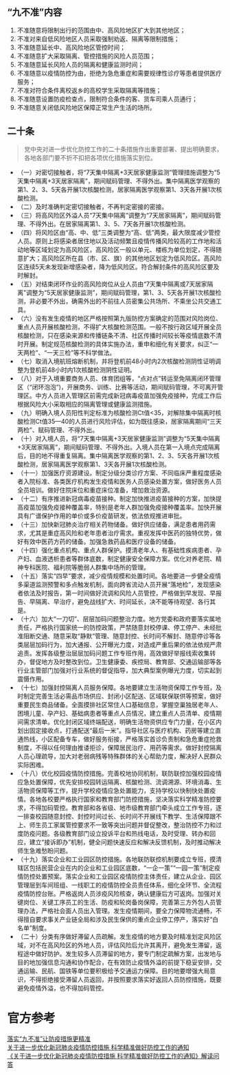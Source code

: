 ## “九不准”内容
1. 不准随意将限制出行的范围由中、高风险地区扩大到其他地区；
2. 不准对来自低风险地区人员采取强制劝返、隔离等限制措施；
3. 不准随意延长中、高风险地区管控时间；
4. 不准随意扩大采取隔离、管控措施的风险人员范围；
5. 不准随意延长风险人员的隔离和健康监测时间；
6. 不准随意以疫情防控为由，拒绝为急危重症和需要规律性诊疗等患者提供医疗服务；
7. 不准对符合条件离校返乡的高校学生采取隔离等措施；
8. 不准随意设置防疫检查点，限制符合条件的客、货车司乘人员通行；
9. 不准随意关闭低风险地区保障正常生产生活的场所。

## 二十条
>党中央对进一步优化防控工作的二十条措施作出重要部署、提出明确要求，各地各部门要不折不扣把各项优化措施落实到位。
- （一）对密切接触者，将“7天集中隔离+3天居家健康监测”管理措施调整为“5天集中隔离+3天居家隔离”，期间赋码管理、不得外出。集中隔离医学观察的第1、2、3、5天各开展1次核酸检测，居家隔离医学观察第1、3天各开展1次核酸检测。
- （二）及时准确判定密切接触者，不再判定密接的密接。
- （三）将高风险区外溢人员“7天集中隔离”调整为“7天居家隔离”，期间赋码管理、不得外出。在居家隔离第1、3、5、7天各开展1次核酸检测。
- （四）将风险区由“高、中、低”三类调整为“高、低”两类，最大限度减少管控人员。原则上将感染者居住地以及活动频繁且疫情传播风险较高的工作地和活动地等区域划定为高风险区，高风险区一般以单元、楼栋为单位划定，不得随意扩大；高风险区所在县（市、区、旗）的其他地区划定为低风险区。高风险区连续5天未发现新增感染者，降为低风险区。符合解封条件的高风险区要及时解封。
- （五）对结束闭环作业的高风险岗位从业人员由“7天集中隔离或7天居家隔离”调整为“5天居家健康监测”，期间赋码管理，第1、3、5天各开展1次核酸检测，非必要不外出，确需外出的不前往人员密集公共场所、不乘坐公共交通工具。
- （六）没有发生疫情的地区严格按照第九版防控方案确定的范围对风险岗位、重点人员开展核酸检测，不得扩大核酸检测范围。一般不按行政区域开展全员核酸检测，只在感染来源和传播链条不清、社区传播时间较长等疫情底数不清时开展。制定规范核酸检测的具体实施办法，重申和细化有关要求，纠正“一天两检”、“一天三检”等不科学做法。
- （七）取消入境航班熔断机制，并将登机前48小时内2次核酸检测阴性证明调整为登机前48小时内1次核酸检测阴性证明。
- （八）对于入境重要商务人员、体育团组等，“点对点”转运至免隔离闭环管理区（“闭环泡泡”)，开展商务、训练、比赛等活动，期间赋码管理，不可离开管理区。中方人员进入管理区前需完成新冠病毒疫苗加强免疫接种，完成工作后根据风险大小采取相应的隔离管理或健康监测措施。
- （九）明确入境人员阳性判定标准为核酸检测Ct值<35，对解除集中隔离时核酸检测Ct值35—40的人员进行风险评估，如为既往感染，居家隔离期间“三天两检”、赋码管理、不得外出。
- （十）对入境人员，将“7天集中隔离+3天居家健康监测”调整为“5天集中隔离+3天居家隔离”，期间赋码管理、不得外出。入境人员在第一入境点完成隔离后，目的地不得重复隔离。集中隔离医学观察的第1、2、3、5天各开展1次核酸检测，居家隔离医学观察第1、3天各开展1次核酸检测。
- （十一）加强医疗资源建设。制定分级分类诊疗方案、不同临床严重程度感染者入院标准、各类医疗机构发生疫情和医务人员感染处置方案，做好医务人员全员培训。做好住院床位和重症床位准备，增加救治资源。
- （十二）有序推进新冠病毒疫苗接种。制定加快推进疫苗接种的方案，加快提高疫苗加强免疫接种覆盖率，特别是老年人群加强免疫接种覆盖率。加快开展具有广谱保护作用的单价或多价疫苗研发，依法依规推进审批。
- （十三）加快新冠肺炎治疗相关药物储备。做好供应储备，满足患者用药需求，尤其是重症高风险和老年患者治疗需求。重视发挥中医药的独特优势，做好有效中医药方药的储备。加强急救药品和医疗设备的储备。
- （十四）强化重点机构、重点人群保护。摸清老年人、有基础性疾病患者、孕产妇、血液透析患者等群体底数，制定健康安全保障方案。优化对养老院、精神专科医院、福利院等脆弱人群集中场所的管理。
- （十五）落实“四早”要求，减少疫情规模和处置时间。各地要进一步健全疫情多渠道监测预警和多点触发机制，面向跨省流动人员开展“落地检”，发现感染者依法及时报告，第一时间做好流调和风险人员管控，严格做到早发现、早报告、早隔离、早治疗，避免战线扩大、时间延长，决不能等待观望、各行其是。
- （十六）加大“一刀切”、层层加码问题整治力度。地方党委和政府要落实属地责任，严格执行国家统一的防控政策，严禁随意封校停课、停工停产、未经批准阻断交通、随意采取“静默”管理、随意封控、长时间不解封、随意停诊等各类层层加码行为，加大通报、公开曝光力度，对造成严重后果的依法依规严肃追责。发挥各级整治层层加码问题工作专班作用，高效做好举报线索收集转办，督促地方及时整改到位。卫生健康委、疾控局、教育部、交通运输部等各行业主管部门加强对行业系统的督促指导，加大典型案例曝光力度，切实起到震慑作用。
- （十七）加强封控隔离人员服务保障。各地要建立生活物资保障工作专班，及时制定完善生活必需品市场供应、封闭小区配送、区域联保联供等预案，做好重要民生商品储备。全面摸排社区常住人口基础信息，掌握空巢独居老年人、困境儿童、孕产妇、基础病患者等重点人员情况，建立重点人员清单、疫情期间需求清单。优化封闭区域终端配送，明确生活物资供应专门力量，在小区内划出固定接收点，打通配送“最后一米”。指导社区与医疗机构、药房等建立直通热线，小区配备专车，做好服务衔接，严格落实首诊负责制和急危重症抢救制度，不得以任何理由推诿拒诊，保障居民治疗、用药等需求。做好封控隔离人员心理疏导，加大对老弱病残等特殊群体的关心帮助力度，解决好人民群众实际困难。
- （十八）优化校园疫情防控措施。完善校地协同机制，联防联控加强校园疫情应急处置保障，优先安排校园转运隔离、核酸检测、流调溯源、环境消毒、生活物资保障等工作，提升学校疫情应急处置能力，支持学校以快制快处置疫情。各地各校要严格执行国家和教育部门防控措施，坚决落实科学精准防控要求，不得加码管控。教育部和各省级、地市级教育部门牵头成立工作专班，逐一排查校园随意封控、封控时间过长、长时间不开展线下教学、生活保障跟不上、师生员工家属管控要求不一致等突出问题并督促整改，整治防控不力和过度防疫问题。各级教育部门设立投诉平台和热线电话，及时受理、转办和回应，建立“接诉即办”机制，健全问题快速反应和解决反馈机制，及时推动解决师生急难愁盼问题。
- （十九）落实企业和工业园区防控措施。各地联防联控机制要成立专班，摸清辖区包括民营企业在内的企业和工业园区底数，“一企一策”“一园一策”制定疫情防控处置预案。落实企业和工业园区疫情防控主体责任，建立从企业、园区管理层到车间班组、一线职工的疫情防控全员责任体系，细化全环节、全流程疫情防控台账。严格返岗人员涉疫风险核查，确认健康后方可返岗。加强对关键岗位、关键工序员工的生活、防疫和轮岗备岗保障，完善第三方外包人员管理办法，严格社会面人员出入管理。发生疫情期间，要全力保障物流通畅，不得擅自要求事关产业链全局和涉及民生保供的重点企业停工停产，落实好“白名单”制度。
- （二十）分类有序做好滞留人员疏解。发生疫情的地方要及时精准划定风险区域，对不在高风险区的外地人员，评估风险后允许其离开，避免发生滞留，返程途中做好防护。发生较多人员滞留的地方，要专门制定疏解方案，出发地与目的地加强信息沟通和协作配合，在有效防止疫情外溢的前提下稳妥安排，交通运输、民航、国铁等单位要积极给予交通运力保障。目的地要增强大局意识，不得拒绝接受滞留人员返回，并按照要求落实好返回人员防控措施，既要避免疫情外溢，也不得加码管控。

# 官方参考
[落实“九不准”让防疫措施更精准
](http://www.gov.cn/xinwen/2022-07/13/content_5700806.htm)   
[关于进一步优化新冠肺炎疫情防控措施 科学精准做好防控工作的通知   
](http://www.nhc.gov.cn/xcs/yqfkdt/202211/ed9d123bbfe14e738402d846290049ea.shtml)
[《关于进一步优化新冠肺炎疫情防控措施 科学精准做好防控工作的通知》解读问答](http://www.nhc.gov.cn/xcs/yqfkdt/202211/f34cf69a5e9f4ed1adec9558f353b7a8.shtml)
